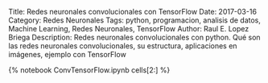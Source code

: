 Title: Redes neuronales convolucionales con TensorFlow
Date: 2017-03-16
Category: Redes Neuronales
Tags: python, programacion, analisis de datos, Machine Learning, Redes Neuronales, TensorFlow
Author: Raul E. Lopez Briega
Description: Redes neuronales convolucionales con python. Qué son las redes neuronales convolucionales, su estructura, aplicaciones en imágenes, ejemplo con TensorFlow

{% notebook ConvTensorFlow.ipynb cells[2:] %}
